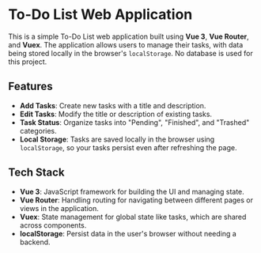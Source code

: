 # To-Do List Web Application

This is a simple To-Do List web application built using **Vue 3**, **Vue Router**, and **Vuex**. The application allows users to manage their tasks, with data being stored locally in the browser's `localStorage`. No database is used for this project.

## Features

- **Add Tasks**: Create new tasks with a title and description.
- **Edit Tasks**: Modify the title or description of existing tasks.
- **Task Status**: Organize tasks into "Pending", "Finished", and "Trashed" categories.
- **Local Storage**: Tasks are saved locally in the browser using `localStorage`, so your tasks persist even after refreshing the page.

## Tech Stack

- **Vue 3**: JavaScript framework for building the UI and managing state.
- **Vue Router**: Handling routing for navigating between different pages or views in the application.
- **Vuex**: State management for global state like tasks, which are shared across components.
- **localStorage**: Persist data in the user's browser without needing a backend.
